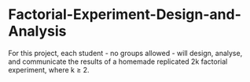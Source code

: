# Factorial-Experiment-Design-and-Analysis
For this project, each student - no groups allowed - will design, analyse, and communicate the results of a homemade replicated 2k factorial experiment, where k ≥ 2. 
